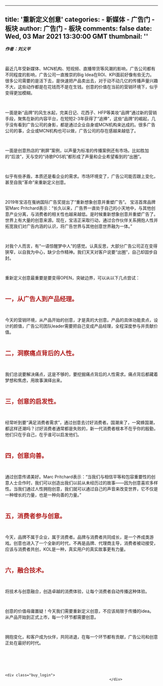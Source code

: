 
---
title: '重新定义创意'
categories: 
    - 新媒体
    - 广告门 - 板块
author: 广告门 - 板块
comments: false
date: Wed, 03 Mar 2021 13:30:00 GMT
thumbnail: ''
---

<div>   
<p><em><strong>作者：刘义平</strong></em></p><p><br></p><p>最近几年受新媒体、MCN机构、短视频、直播带货等风潮的影响，广告公司都有不同程度的影响，广告公司一直推崇的Big Idea在ROI、KPI面前好像有些无力。很多公司需要的是活下去，是快速把产品卖出去，对于动不动几亿的传播声量兴趣不大，这些动作都是在花钱而不是在生钱。创意的价值在当前的营销环境下，似乎变得更加模糊。</p><p> </p><p>一面是新“品牌”的风生水起，完美日记、花西子、HFP等美妆“品牌”通过新的营销手段，聚焦在新的内容平台，在短短2-3年获得了“追捧”，这些“品牌”的崛起，几乎没有看到广告公司的身影，都是通过企业自身或MCN机构来达成的。很多广告公司的事，企业或MCN机构也可以做，广告公司的存在感越来越低了。</p><p> </p><p>一面是创意热店的“刷屏”案例，以声量为标准的传播案例还有市场。比如胜加的“后浪”，天与空的“诗歌POS机”都形成了声量和企业希望看到的“出圈”。</p><p> </p><p>似乎有些矛盾，本质还是看企业的需求。市场环境变了，广告公司能否跟上变化，甚至自我“革命”来重新定义创意。</p><p> </p><p>2019年宝洁在戛纳国际广告奖提出了“重新想象创意并重塑广告”。 宝洁首席品牌官Marc Pritchard表示：“长久以来，广告界一直处于自己的小天地中，与其他创意产业分离，与消费者的相关性也越来越低。是时候重新想象创意并重塑广告了。世界上有大量的创意来源。现在，宝洁正采取行动，通过合作伙伴关系拥抱人性并拓宽我们对广告内涵的认识，将广告世界与其他创意世界融为一体。”</p><p> </p><p>对我个人而言，有“一语惊醒梦中人”的感觉。认真反思，大部分广告公司正在变得狭窄，以自我为中心，缺少合作精神。我们天天对客户说要“出圈”，自己却固步自封。</p><p> </p><p>重新定义创意最重要是要变得OPEN，突破边界，可以从以下几点尝试：</p><p> </p><p><strong><span style="font-size: 20px; color: rgb(178, 34, 34);">一，从广告人到产品经理。</span></strong></p><p><br></p><p>今天的营销环境，从产品开始的创意，才是真的大创意。产品的具体功能卖点，设计的颜值，广告公司团队leader需要把自己变成产品经理，全程深度参与并贡献价值。</p><p> </p><p><strong><span style="font-size: 20px; color: rgb(178, 34, 34);">二，洞察痛点背后的人性。</span></strong></p><p><br></p><p>我们总说要解决痛点，这是不够的，要挖掘痛点背后的人性需求。痛点背后都藏着梦想和焦虑，用故事演绎出来。</p><p> </p><p><strong><span style="font-size: 20px; color: rgb(178, 34, 34);">三，创意的启发性。</span></strong></p><p><br></p><p>经常听到要“满足消费者需求”，通过创意去讨好消费者。国潮来了，一窝蜂国潮，都这样还潮吗？讨好消费者通常都是失败的，新一代消费者根本不在乎你的殷勤，他们只在乎自己，在乎谁可以启发他们。</p><p> </p><p><strong><span style="font-size: 20px; color: rgb(178, 34, 34);">四，创意向善。</span></strong></p><p><br></p><p>通过创意传递美好。Marc Pritchard表示：“当我们与相信平等和包容重要性的创意人士合作时，我们可以创造出我们以前从未经历过的故事——因为创意喜欢多样性。当我们通过人性拥抱创意，我们就可以通过自己的声音来改变世界，它不仅是一种增长的力量，也是一种向善的力量。”</p><p> </p><p><strong><span style="font-size: 20px; color: rgb(178, 34, 34);">五，消费者参与创意。</span></strong></p><p><br></p><p>今天，品牌不属于企业，属于消费者。品牌与消费者共同成长，是一个养成类游戏。创意也进入了一个全新的时代，不再是品牌、代理商主导，消费者被动接受，应该与消费者共创，KOL是一种，真实用户的真实故事更有力量。</p><p><br></p><p><strong><span style="font-size: 20px; color: rgb(178, 34, 34);">六，融合技术。</span></strong></p><p><br></p><p>将技术与创意融合，创造卓越的消费体验，让每个消费者自动传播这种体验。</p><p> </p><p>创意的价值毋庸置疑！今天我们需要重新定义创意，不应该局限于传播的idea。从产品开始到正式上市，每一个环节都需要创意。</p><p> </p><p>拥抱变化，和客户成为伙伴，共同进退，在每一个环节都有贡献，广告公司和创意正处在最好的时代。</p><p> </p><p><br></p>

                                                                        <div class="buy_login">
                                                    </div>
                        
                                                
                      
</div>
            